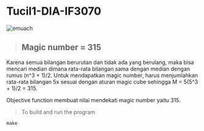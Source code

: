 # Tucil1-DIA-IF3070

![emuach](https://gcdnb.pbrd.co/images/abNBKF1fJLjk.png?o=1)

>## Magic number = 315
Karena semua bilangan berurutan dan tidak ada yang berulang, maka bisa mencari median dimana rata-rata bilangan sama dengan median dengan rumus (n^3 + 1)/2. Untuk mendapatkan magic number, harus menjumlahkan rata-rata bilangan 5x sesuai dengan aturan magic cube sehingga M = 5(5^3 + 1)/2 = 315.

Objective function membuat nilai mendekati magic number yaitu 315.

> To build and run the program
```c
make
```